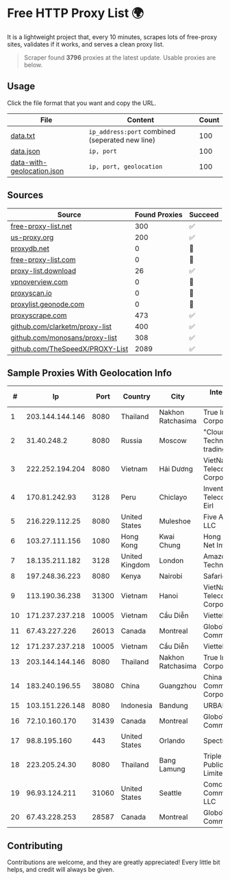 
# Free HTTP Proxy List 🌍

It is a lightweight project that, every 10 minutes, scrapes lots of free-proxy sites, validates if it works, and serves a clean proxy list.


> Scraper found **3796** proxies at the latest update. Usable proxies are below.

## Usage

Click the file format that you want and copy the URL.


|File|Content|Count|
|----|-------|-----|
|[data.txt](https://raw.githubusercontent.com/themiralay/Proxy-List-World/master/data.txt)|`ip_address:port` combined (seperated new line)|100|
|[data.json](https://raw.githubusercontent.com/themiralay/Proxy-List-World/master/data.json)|`ip, port`|100|
|[data-with-geolocation.json](https://raw.githubusercontent.com/themiralay/Proxy-List-World/master/data-with-geolocation.json)|`ip, port, geolocation`|100|

## Sources

|Source|Found Proxies|Succeed|
|------|-------------|-------|
|[free-proxy-list.net](https://free-proxy-list.net)|300|✅|
|[us-proxy.org](https://www.us-proxy.org)|200|✅|
|[proxydb.net](http://proxydb.net)|0|🚫|
|[free-proxy-list.com](https://free-proxy-list.com/?page=&port=&type%5B%5D=http&type%5B%5D=https&up_time=0&search=Search)|0|🚫|
|[proxy-list.download](https://www.proxy-list.download/HTTP)|26|✅|
|[vpnoverview.com](https://vpnoverview.com/privacy/anonymous-browsing/free-proxy-servers)|0|🚫|
|[proxyscan.io](https://www.proxyscan.io)|0|🚫|
|[proxylist.geonode.com](https://proxylist.geonode.com/api/proxy-list?limit=300&page=1&sort_by=lastChecked&sort_type=desc&protocols=http,https)|0|🚫|
|[proxyscrape.com](https://api.proxyscrape.com/v2/?request=displayproxies&protocol=http&timeout=10000&country=all&ssl=all&anonymity=all)|473|✅|
|[github.com/clarketm/proxy-list](https://raw.githubusercontent.com/clarketm/proxy-list/master/proxy-list-raw.txt)|400|✅|
|[github.com/monosans/proxy-list](https://raw.githubusercontent.com/monosans/proxy-list/main/proxies/http.txt)|308|✅|
|[github.com/TheSpeedX/PROXY-List](https://raw.githubusercontent.com/TheSpeedX/PROXY-List/master/http.txt)|2089|✅|


## Sample Proxies With Geolocation Info

|#|Ip|Port|Country|City|Internet Service Provider|
|-|--|----|-------|----|-------------------------|
|1|203.144.144.146|8080|Thailand|Nakhon Ratchasima|True Internet Corporation CO. Ltd.|
|2|31.40.248.2|8080|Russia|Moscow|"Cloud Technologies" LLC trading as Cloud.ru|
|3|222.252.194.204|8080|Vietnam|Hải Dương|VietNam Post and Telecom Corporation|
|4|170.81.242.93|3128|Peru|Chiclayo|Inventa Telecomunicaciones Eirl|
|5|216.229.112.25|8080|United States|Muleshoe|Five Area Systems, LLC|
|6|103.27.111.156|1080|Hong Kong|Kwai Chung|Hong Kong San Ai Net Int'l Limited|
|7|18.135.211.182|3128|United Kingdom|London|Amazon Technologies Inc.|
|8|197.248.36.223|8080|Kenya|Nairobi|Safaricom Limited|
|9|113.190.36.238|31300|Vietnam|Hanoi|VietNam Post and Telecom Corporation|
|10|171.237.237.218|10005|Vietnam|Cầu Diễn|Viettel Corporation|
|11|67.43.227.226|26013|Canada|Montreal|GloboTech Communications|
|12|171.237.237.218|10005|Vietnam|Cầu Diễn|Viettel Corporation|
|13|203.144.144.146|8080|Thailand|Nakhon Ratchasima|True Internet Corporation CO. Ltd.|
|14|183.240.196.55|38080|China|Guangzhou|China Mobile Communications Corporation|
|15|103.151.226.148|8080|Indonesia|Bandung|URBANACCESS|
|16|72.10.160.170|31439|Canada|Montreal|GloboTech Communications|
|17|98.8.195.160|443|United States|Orlando|Spectrum|
|18|223.205.24.30|8080|Thailand|Bang Lamung|Triple T Broadband Public Company Limited|
|19|96.93.124.211|31060|United States|Seattle|Comcast Cable Communications, LLC|
|20|67.43.228.253|28587|Canada|Montreal|GloboTech Communications|



## Contributing

Contributions are welcome, and they are greatly appreciated! Every
little bit helps, and credit will always be given.

